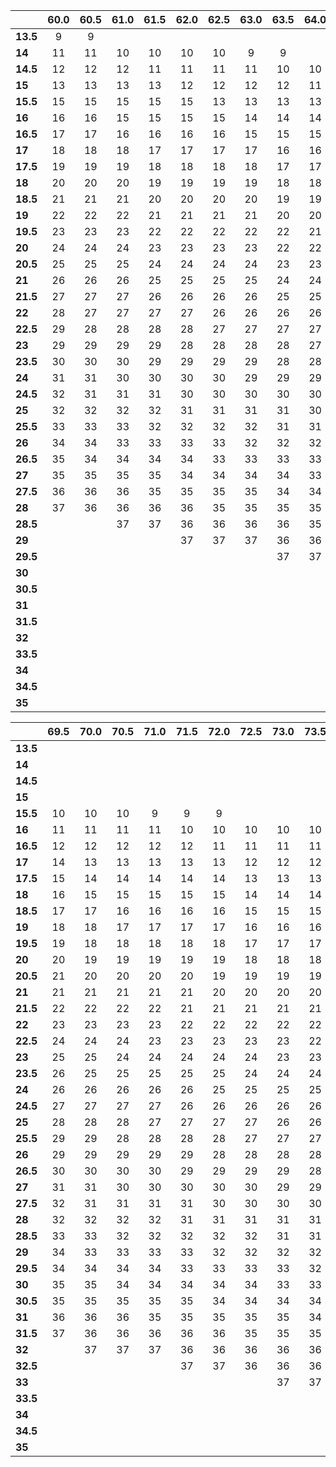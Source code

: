 
||60.0|60.5|61.0|61.5|62.0|62.5|63.0|63.5|64.0|64.5|65.0|65.5|66.0|66.5|67.0|67.5|68.0|68.5|69.0|
|---|:---:|:---:|:---:|:---:|:---:|:---:|:---:|:---:|:---:|:---:|:---:|:---:|:---:|:---:|:---:|:---:|:---:|:---:|:---:|
|**13.5**|9|9||||||||||||||||||
|**14**|11|11|10|10|10|10|9|9||||||||||||
|**14.5**|12|12|12|11|11|11|11|10|10|10|10|9|9|||||||
|**15**|13|13|13|13|12|12|12|12|11|11|11|11|10|10|10|10|10|9|9|
|**15.5**|15|15|15|15|15|13|13|13|13|12|12|12|12|11|11|11|11|11|10|
|**16**|16|16|15|15|15|15|14|14|14|14|13|13|13|13|12|12|12|12|12|
|**16.5**|17|17|16|16|16|16|15|15|15|15|14|14|14|14|14|13|13|13|13|
|**17**|18|18|18|17|17|17|17|16|16|16|16|15|15|15|15|14|14|14|14|
|**17.5**|19|19|19|18|18|18|18|17|17|17|17|16|16|16|16|16|15|15|15|
|**18**|20|20|20|19|19|19|19|18|18|18|18|18|17|17|17|17|16|16|16|
|**18.5**|21|21|21|20|20|20|20|19|19|19|19|19|18|18|18|18|17|17|17|
|**19**|22|22|22|21|21|21|21|20|20|20|20|20|19|19|19|19|18|18|18|
|**19.5**|23|23|23|22|22|22|22|22|21|21|21|21|20|20|20|20|19|19|19|
|**20**|24|24|24|23|23|23|23|22|22|22|22|21|21|21|21|21|20|20|20|
|**20.5**|25|25|25|24|24|24|24|23|23|23|23|22|22|22|22|21|21|21|21|
|**21**|26|26|26|25|25|25|25|24|24|24|24|23|23|23|23|22|22|22|22|
|**21.5**|27|27|27|26|26|26|26|25|25|25|24|24|24|24|23|23|23|23|23|
|**22**|28|27|27|27|27|26|26|26|26|25|25|25|25|25|24|24|24|24|23|
|**22.5**|29|28|28|28|28|27|27|27|27|26|26|26|26|25|25|25|25|24|24|
|**23**|29|29|29|29|28|28|28|28|27|27|27|27|26|26|26|26|26|25|25|
|**23.5**|30|30|30|29|29|29|29|28|28|28|28|27|27|27|27|27|26|26|26|
|**24**|31|31|30|30|30|30|29|29|29|29|28|28|28|28|28|27|27|27|27|
|**24.5**|32|31|31|31|30|30|30|30|30|29|29|29|29|29|28|28|28|28|27|
|**25**|32|32|32|32|31|31|31|31|30|30|30|30|30|29|29|29|29|28|28|
|**25.5**|33|33|33|32|32|32|32|31|31|31|31|31|30|30|30|30|29|29|29|
|**26**|34|34|33|33|33|33|32|32|32|32|31|31|31|31|31|30|30|30|30|
|**26.5**|35|34|34|34|34|33|33|33|33|32|32|32|32|32|31|31|31|31|30|
|**27**|35|35|35|35|34|34|34|34|33|33|33|33|32|32|32|32|32|31|31|
|**27.5**|36|36|36|35|35|35|35|34|34|34|34|33|33|33|33|32|32|32|32|
|**28**|37|36|36|36|36|35|35|35|35|34|34|34|34|34|33|33|33|33|32|
|**28.5**|||37|37|36|36|36|36|35|35|35|35|34|34|34|34|34|33|33|
|**29**|||||37|37|37|36|36|36|36|36|36|36|35|35|35|35|36|
|**29.5**||||||||37|37|36|36|36|36|36|35|35|35|35|34|
|**30**|||||||||||37|37|36|36|36|36|35|35|35|35|
|**30.5**|||||||||||||37|37|37|36|36|36|36|
|**31**||||||||||||||||37|37|36|36|
|**31.5**|||||||||||||||||||37|
|**32**||||||||||||||||||||
|**33.5**||||||||||||||||||||
|**34**||||||||||||||||||||
|**34.5**||||||||||||||||||||
|**35**||||||||||||||||||||


||69.5|70.0|70.5|71.0|71.5|72.0|72.5|73.0|73.5|74.0|74.5|75.0|75.5|76.0|76.5|77.0|77.5|78.0|78.5|79.0|79.5|
|---|:---:|:---:|:---:|:---:|:---:|:---:|:---:|:---:|:---:|:---:|:---:|:---:|:---:|:---:|:---:|:---:|:---:|:---:|:---:|:---:|:---:|
|**13.5**||||||||||||||||||||||
|**14**||||||||||||||||||||||
|**14.5**||||||||||||||||||||||
|**15**||||||||||||||||||||||
|**15.5**|10|10|10|9|9|9||||||||||||||||
|**16**|11|11|11|11|10|10|10|10|10|9|9|||||||||||
|**16.5**|12|12|12|12|12|11|11|11|11|11|10|10|10|10|10|9|9|||||
|**17**|14|13|13|13|13|13|12|12|12|12|11|11|11|11|11|10|10|10|10|10|9|
|**17.5**|15|14|14|14|14|14|13|13|13|13|13|12|12|12|12|12|11|11|11|11|11|
|**18**|16|15|15|15|15|15|14|14|14|14|14|13|13|13|13|13|12|12|12|12|12|
|**18.5**|17|17|16|16|16|16|15|15|15|15|15|14|14|14|14|14|13|13|13|13|13|
|**19**|18|18|17|17|17|17|16|16|16|16|16|15|15|15|15|15|14|14|14|14|14|
|**19.5**|19|18|18|18|18|18|17|17|17|17|17|16|16|16|16|16|15|15|15|15|15|
|**20**|20|19|19|19|19|19|18|18|18|18|18|17|17|17|17|17|16|16|16|16|16|
|**20.5**|21|20|20|20|20|19|19|19|19|19|18|18|18|18|18|17|17|17|17|17|16|
|**21**|21|21|21|21|21|20|20|20|20|20|19|19|19|19|19|18|18|18|18|18|17|
|**21.5**|22|22|22|22|21|21|21|21|21|20|20|20|20|20|19|19|19|19|19|18|18|
|**22**|23|23|23|23|22|22|22|22|22|21|21|21|21|20|20|20|20|20|20|19|19|
|**22.5**|24|24|24|23|23|23|23|23|22|22|22|21|21|20|20|20|20|20|20|19|19|
|**23**|25|25|24|24|24|24|24|23|23|23|23|23|22|22|22|22|22|21|21|21|21|
|**23.5**|26|25|25|25|25|25|24|24|24|24|24|23|23|23|23|23|22|22|22|22|22|
|**24**|26|26|26|26|26|25|25|25|25|25|24|24|24|24|24|23|23|23|23|23|22|
|**24.5**|27|27|27|27|26|26|26|26|26|25|25|25|25|25|24|24|24|24|24|23|23|
|**25**|28|28|28|27|27|27|27|26|26|26|26|26|25|25|25|25|25|24|24|24|24|
|**25.5**|29|29|28|28|28|28|27|27|27|27|27|26|26|26|26|26|25|25|25|25|25|
|**26**|29|29|29|29|29|28|28|28|28|28|27|27|27|27|27|26|26|26|26|26|25|
|**26.5**|30|30|30|30|29|29|29|29|28|28|28|28|28|27|27|27|27|27|26|26|26|
|**27**|31|31|30|30|30|30|30|29|29|29|29|29|28|28|28|28|28|27|27|27|27|
|**27.5**|32|31|31|31|31|30|30|30|30|30|29|29|29|29|29|28|28|28|28|28|27|
|**28**|32|32|32|32|31|31|31|31|31|30|30|30|30|29|29|29|29|29|29|28|28|
|**28.5**|33|33|32|32|32|32|32|31|31|31|31|31|30|30|30|30|30|29|29|29|29|
|**29**|34|33|33|33|33|32|32|32|32|32|31|31|31|31|31|30|30|30|30|30|29|
|**29.5**|34|34|34|34|33|33|33|33|32|32|32|32|32|31|31|31|31|31|30|30|30|
|**30**|35|35|34|34|34|34|34|33|33|33|33|32|32|32|32|32|31|31|31|31|31|
|**30.5**|35|35|35|35|35|34|34|34|34|34|33|33|33|33|32|32|32|32|32|32|31|
|**31**|36|36|36|35|35|35|35|35|34|34|34|34|33|33|33|33|33|33|32|32|32|
|**31.5**|37|36|36|36|36|36|35|35|35|35|35|34|34|34|34|33|33|33|33|33|33|
|**32**||37|37|37|36|36|36|36|36|35|35|35|35|34|34|34|34|34|33|33|33|
|**32.5**|||||37|37|36|36|36|36|36|35|35|35|35|35|34|34|34|34|34|
|**33**||||||||37|37|36|36|36|36|36|35|35|35|35|35|34|34|
|**33.5**|||||||||||37|37|36|36|36|36|36|35|35|35|35|
|**34**|||||||||||||37|37|37|36|36|36|36|36|35|
|**34.5**||||||||||||||||37|37|37|36|36|36|
|**35**|||||||||||||||||||37|37|36|